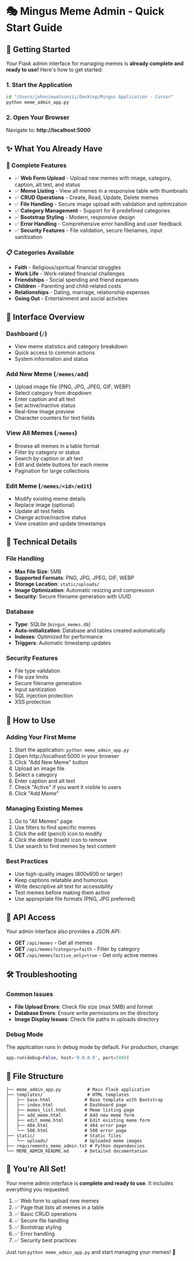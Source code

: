 # 🎭 Mingus Meme Admin - Quick Start Guide

## 🚀 Getting Started

Your Flask admin interface for managing memes is **already complete and ready to use!** Here's how to get started:

### 1. Start the Application
```bash
cd "/Users/johnniewatsoniii/Desktop/Mingus Application - Cursor"
python meme_admin_app.py
```

### 2. Open Your Browser
Navigate to: **http://localhost:5000**

## ✨ What You Already Have

### 🎯 Complete Features
- ✅ **Web Form Upload** - Upload new memes with image, category, caption, alt text, and status
- ✅ **Meme Listing** - View all memes in a responsive table with thumbnails
- ✅ **CRUD Operations** - Create, Read, Update, Delete memes
- ✅ **File Handling** - Secure image upload with validation and optimization
- ✅ **Category Management** - Support for 6 predefined categories
- ✅ **Bootstrap Styling** - Modern, responsive design
- ✅ **Error Handling** - Comprehensive error handling and user feedback
- ✅ **Security Features** - File validation, secure filenames, input sanitization

### 📋 Categories Available
- **Faith** - Religious/spiritual financial struggles
- **Work Life** - Work-related financial challenges  
- **Friendships** - Social spending and friend expenses
- **Children** - Parenting and child-related costs
- **Relationships** - Dating, marriage, relationship expenses
- **Going Out** - Entertainment and social activities

## 🎨 Interface Overview

### Dashboard (`/`)
- View meme statistics and category breakdown
- Quick access to common actions
- System information and status

### Add New Meme (`/memes/add`)
- Upload image file (PNG, JPG, JPEG, GIF, WEBP)
- Select category from dropdown
- Enter caption and alt text
- Set active/inactive status
- Real-time image preview
- Character counters for text fields

### View All Memes (`/memes`)
- Browse all memes in a table format
- Filter by category or status
- Search by caption or alt text
- Edit and delete buttons for each meme
- Pagination for large collections

### Edit Meme (`/memes/<id>/edit`)
- Modify existing meme details
- Replace image (optional)
- Update all text fields
- Change active/inactive status
- View creation and update timestamps

## 🔧 Technical Details

### File Handling
- **Max File Size**: 5MB
- **Supported Formats**: PNG, JPG, JPEG, GIF, WEBP
- **Storage Location**: `static/uploads/`
- **Image Optimization**: Automatic resizing and compression
- **Security**: Secure filename generation with UUID

### Database
- **Type**: SQLite (`mingus_memes.db`)
- **Auto-initialization**: Database and tables created automatically
- **Indexes**: Optimized for performance
- **Triggers**: Automatic timestamp updates

### Security Features
- File type validation
- File size limits
- Secure filename generation
- Input sanitization
- SQL injection protection
- XSS protection

## 🎯 How to Use

### Adding Your First Meme
1. Start the application: `python meme_admin_app.py`
2. Open http://localhost:5000 in your browser
3. Click "Add New Meme" button
4. Upload an image file
5. Select a category
6. Enter caption and alt text
7. Check "Active" if you want it visible to users
8. Click "Add Meme"

### Managing Existing Memes
1. Go to "All Memes" page
2. Use filters to find specific memes
3. Click the edit (pencil) icon to modify
4. Click the delete (trash) icon to remove
5. Use search to find memes by text content

### Best Practices
- Use high-quality images (800x600 or larger)
- Keep captions relatable and humorous
- Write descriptive alt text for accessibility
- Test memes before making them active
- Use appropriate file formats (PNG, JPG preferred)

## 🔌 API Access

Your admin interface also provides a JSON API:
- **GET** `/api/memes` - Get all memes
- **GET** `/api/memes?category=faith` - Filter by category
- **GET** `/api/memes?active_only=true` - Get only active memes

## 🛠️ Troubleshooting

### Common Issues
- **File Upload Errors**: Check file size (max 5MB) and format
- **Database Errors**: Ensure write permissions on the directory
- **Image Display Issues**: Check file paths in uploads directory

### Debug Mode
The application runs in debug mode by default. For production, change:
```python
app.run(debug=False, host='0.0.0.0', port=5000)
```

## 📁 File Structure
```
├── meme_admin_app.py          # Main Flask application
├── templates/                 # HTML templates
│   ├── base.html             # Base template with Bootstrap
│   ├── index.html            # Dashboard page
│   ├── memes_list.html       # Meme listing page
│   ├── add_meme.html         # Add new meme form
│   ├── edit_meme.html        # Edit existing meme form
│   ├── 404.html              # 404 error page
│   └── 500.html              # 500 error page
├── static/                   # Static files
│   └── uploads/              # Uploaded meme images
├── requirements_meme_admin.txt # Python dependencies
└── MEME_ADMIN_README.md      # Detailed documentation
```

## 🎉 You're All Set!

Your meme admin interface is **complete and ready to use**. It includes everything you requested:

1. ✅ Web form to upload new memes
2. ✅ Page that lists all memes in a table
3. ✅ Basic CRUD operations
4. ✅ Secure file handling
5. ✅ Bootstrap styling
6. ✅ Error handling
7. ✅ Security best practices

Just run `python meme_admin_app.py` and start managing your memes! 🚀
